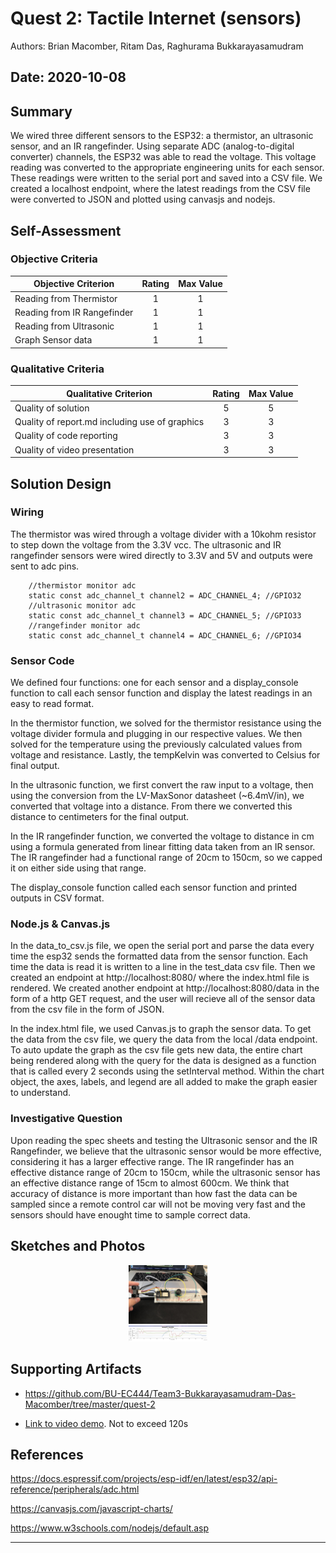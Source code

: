 # Quest 2: Tactile Internet (sensors)

Authors: Brian Macomber, Ritam Das, Raghurama Bukkarayasamudram

## Date: 2020-10-08

## Summary

We wired three different sensors to the ESP32: a thermistor, an ultrasonic sensor, and an IR rangefinder. Using separate ADC (analog-to-digital converter) channels, the ESP32 was able to read the voltage. This voltage reading was converted to the appropriate engineering units for each sensor. These readings were written to the serial port and saved into a CSV file. We created a localhost endpoint, where the latest readings from the CSV file were converted to JSON and plotted using canvasjs and nodejs.

## Self-Assessment

### Objective Criteria

| Objective Criterion         | Rating | Max Value |
| --------------------------- | :----: | :-------: |
| Reading from Thermistor     |   1    |     1     |
| Reading from IR Rangefinder |   1    |     1     |
| Reading from Ultrasonic     |   1    |     1     |
| Graph Sensor data           |   1    |     1     |

### Qualitative Criteria

| Qualitative Criterion                          | Rating | Max Value |
| ---------------------------------------------- | :----: | :-------: |
| Quality of solution                            |   5    |     5     |
| Quality of report.md including use of graphics |   3    |     3     |
| Quality of code reporting                      |   3    |     3     |
| Quality of video presentation                  |   3    |     3     |

## Solution Design

### Wiring

The thermistor was wired through a voltage divider with a 10kohm resistor to step down the voltage from the 3.3V vcc. The ultrasonic and IR rangefinder sensors were wired directly to 3.3V and 5V and outputs were sent to adc pins.

        //thermistor monitor adc
        static const adc_channel_t channel2 = ADC_CHANNEL_4; //GPIO32
        //ultrasonic monitor adc
        static const adc_channel_t channel3 = ADC_CHANNEL_5; //GPIO33
        //rangefinder monitor adc
        static const adc_channel_t channel4 = ADC_CHANNEL_6; //GPIO34

### Sensor Code

We defined four functions: one for each sensor and a display_console function to call each sensor function and display the latest readings in an easy to read format.

In the thermistor function, we solved for the thermistor resistance using the voltage divider formula and plugging in our respective values. We then solved for the temperature using the previously calculated values from voltage and resistance. Lastly, the tempKelvin was converted to Celsius for final output.

In the ultrasonic function, we first convert the raw input to a voltage, then using the conversion from the LV-MaxSonor datasheet (~6.4mV/in),
we converted that voltage into a distance. From there we converted this distance to centimeters for the final output.

In the IR rangefinder function, we converted the voltage to distance in cm using a formula generated from linear fitting data taken from an IR sensor. The IR rangefinder had a functional range of 20cm to 150cm, so we capped it on either side using that range.

The display_console function called each sensor function and printed outputs in CSV format.

### Node.js & Canvas.js

In the data_to_csv.js file, we open the serial port and parse the data every time the esp32 sends the formatted data from the sensor function. Each time the data is read it is written to a line in the test_data csv file. Then we created an endpoint at http://localhost:8080/ where the index.html file is rendered. We created another endpoint at http://localhost:8080/data in the form of a http GET request, and the user will recieve all of the sensor data from the csv file in the form of JSON.

In the index.html file, we used Canvas.js to graph the sensor data. To get the data from the csv file, we query the data from the local /data endpoint. To auto update the graph as the csv file gets new data, the entire chart being rendered along with the query for the data is designed as a function that is called every 2 seconds using the setInterval method. Within the chart object, the axes, labels, and legend are all added to make the graph easier to understand.

### Investigative Question

Upon reading the spec sheets and testing the Ultrasonic sensor and the IR Rangefinder, we believe that the ultrasonic sensor would be more effective, considering it has a larger effective range. The IR rangefinder has an effective distance range of 20cm to 150cm, while the ultrasonic sensor has an effective distance range of 15cm to almost 600cm. We think that accuracy of distance is more important than how fast the data can be sampled since a remote control car will not be moving very fast and the sensors should have enought time to sample correct data.

## Sketches and Photos

<center><img src="./images/quest2_circuit.jpg" width="25%" /></center>  
<center> <img src="./images/quest2_plot.png" width="25%" /></center>

## Supporting Artifacts

- https://github.com/BU-EC444/Team3-Bukkarayasamudram-Das-Macomber/tree/master/quest-2

- [Link to video demo](). Not to exceed 120s

## References

https://docs.espressif.com/projects/esp-idf/en/latest/esp32/api-reference/peripherals/adc.html

https://canvasjs.com/javascript-charts/

https://www.w3schools.com/nodejs/default.asp

---
